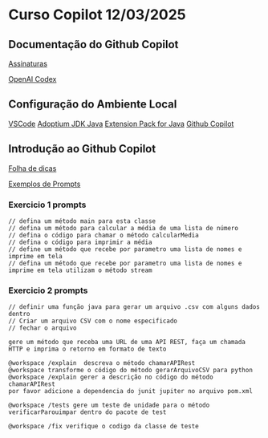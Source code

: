 # Curso Copilot 12/03/2025

## Documentação do Github Copilot
[Assinaturas](https://docs.github.com/en/copilot/about-github-copilot/subscription-plans-for-github-copilot)

[OpenAI Codex](https://openai.com/index/openai-codex/)


## Configuração do Ambiente Local
[VSCode](https://code.visualstudio.com/)
[Adoptium JDK Java](https://adoptium.net/)
[Extension Pack for Java](https://marketplace.visualstudio.com/items?itemName=vscjava.vscode-java-pack)
[Github Copilot](https://marketplace.visualstudio.com/items?itemName=GitHub.copilot)

## Introdução ao Github Copilot
[Folha de dicas](https://docs.github.com/en/copilot/using-github-copilot/copilot-chat/github-copilot-chat-cheat-sheet?tool=vscode)

[Exemplos de Prompts](https://docs.github.com/en/copilot/using-github-copilot/copilot-chat/getting-started-with-prompts-for-copilot-chat)

### Exercicio 1 prompts
```shell
// defina um método main para esta classe
// defina um método para calcular a média de uma lista de número
// defina o código para chamar o método calcularMedia
// defina o código para imprimir a média
// define um método que recebe por parametro uma lista de nomes e imprime em tela
// defina um método que recebe por parametro uma lista de nomes e imprime em tela utilizam o método stream
```
### Exercicio 2 prompts
```shell
// definir uma função java para gerar um arquivo .csv com alguns dados dentro
// Criar um arquivo CSV com o nome especificado
// fechar o arquivo
```
```shell
gere um método que receba uma URL de uma API REST, faça um chamada HTTP e imprima o retorno em formato de texto
```
```shell
@workspace /explain  descreva o método chamarAPIRest
@workspace transforme o código do método gerarArquivoCSV para python
@workspace /explain gerer a descrição no código do método chamarAPIRest
por favor adicione a dependencia do junit jupiter no arquivo pom.xml

@workspace /tests gere um teste de unidade para o método verificarParouimpar dentro do pacote de test

@workspace /fix verifique o codigo da classe de teste
```

